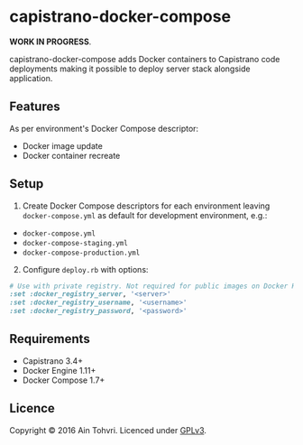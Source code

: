 # capistrano-docker-compose

__WORK IN PROGRESS__.

capistrano-docker-compose adds Docker containers to Capistrano code deployments making it possible to deploy server stack alongside application.

## Features

As per environment's Docker Compose descriptor:

- Docker image update
- Docker container recreate

## Setup

1. Create Docker Compose descriptors for each environment leaving `docker-compose.yml` as default for development environment, e.g.:
  - `docker-compose.yml`
  - `docker-compose-staging.yml`
  - `docker-compose-production.yml`
2. Configure `deploy.rb` with options:

  ```ruby
  # Use with private registry. Not required for public images on Docker Hub.
  :set :docker_registry_server, '<server>'
  :set :docker_registry_username, '<username>'
  :set :docker_registry_password, '<password>'
  ```

## Requirements

- Capistrano 3.4+
- Docker Engine 1.11+
- Docker Compose 1.7+

## Licence

Copyright © 2016 Ain Tohvri. Licenced under [GPLv3](LICENSE).
